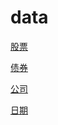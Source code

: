 # data

[股票](%E8%82%A1%E7%A5%A8/%E8%82%A1%E7%A5%A8.md)

[债券](%E5%80%BA%E5%88%B8/%E5%80%BA%E5%88%B8.md)

[公司](%E5%85%AC%E5%8F%B8/%E5%85%AC%E5%8F%B8.md)

[日期](%E6%97%A5%E6%9C%9F/%E6%97%A5%E6%9C%9F.md)


